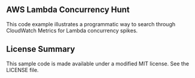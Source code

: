 ## AWS Lambda Concurrency Hunt

This code example illustrates a programmatic way to search through CloudWatch Metrics for Lambda concurrency spikes.

## License Summary

This sample code is made available under a modified MIT license. See the LICENSE file.
